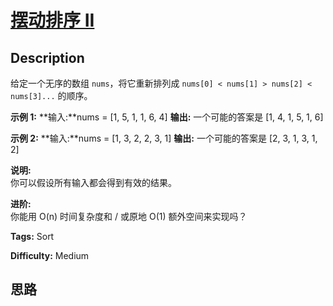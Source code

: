 # [摆动排序 II][title]

## Description

给定一个无序的数组 `nums`，将它重新排列成 `nums[0] < nums[1] > nums[2] < nums[3]...` 的顺序。

**示例  1:**
            **输入:**nums = [1, 5, 1, 1, 6, 4]    **输出:** 一个可能的答案是 [1, 4, 1, 5, 1, 6]

**示例 2:**
            **输入:**nums = [1, 3, 2, 2, 3, 1]    **输出:** 一个可能的答案是 [2, 3, 1, 3, 1, 2]

**说明:**  
你可以假设所有输入都会得到有效的结果。

**进阶:**  
你能用 O(n) 时间复杂度和 / 或原地 O(1) 额外空间来实现吗？


**Tags:** Sort

**Difficulty:** Medium

## 思路

[title]: https://leetcode-cn.com/problems/wiggle-sort-ii
